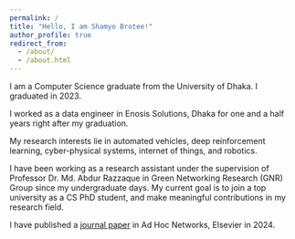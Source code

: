 ```yaml
---
permalink: /
title: "Hello, I am Shamyo Brotee!"
author_profile: true
redirect_from: 
  - /about/
  - /about.html
---
```


I am a Computer Science graduate from the University of Dhaka. I graduated in 2023.

I worked as a data engineer in Enosis Solutions, Dhaka for one and a half years right after my graduation.

My research interests lie in automated vehicles, deep reinforcement learning, cyber-physical systems, internet of things, and robotics.

I have been working as a research assistant under the supervision of Professor Dr. Md. Abdur Razzaque in Green Networking Research (GNR) Group since my undergraduate days. My current goal is to join a top university as a CS PhD student, and make meaningful contributions in my research field.

I have published a [journal paper](https://sbrotee63.github.io/publication/2024-UAV_UGV_Coalition_MADRL_Hybrid) in Ad Hoc Networks, Elsevier in 2024.